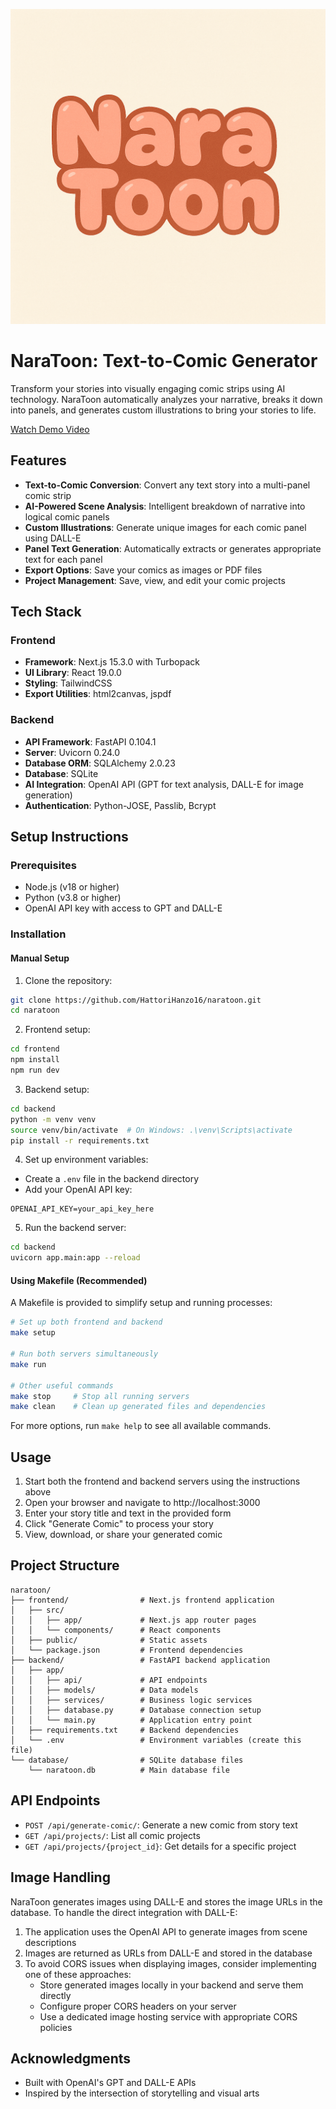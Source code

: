 ![NaraToon Logo](public/logo.png)

# NaraToon: Text-to-Comic Generator

Transform your stories into visually engaging comic strips using AI technology. NaraToon automatically analyzes your narrative, breaks it down into panels, and generates custom illustrations to bring your stories to life.

[Watch Demo Video](https://youtu.be/TaEqlmV5eg8)

## Features

- **Text-to-Comic Conversion**: Convert any text story into a multi-panel comic strip
- **AI-Powered Scene Analysis**: Intelligent breakdown of narrative into logical comic panels
- **Custom Illustrations**: Generate unique images for each comic panel using DALL-E
- **Panel Text Generation**: Automatically extracts or generates appropriate text for each panel
- **Export Options**: Save your comics as images or PDF files
- **Project Management**: Save, view, and edit your comic projects

## Tech Stack
 
### Frontend
- **Framework**: Next.js 15.3.0 with Turbopack
- **UI Library**: React 19.0.0
- **Styling**: TailwindCSS
- **Export Utilities**: html2canvas, jspdf

### Backend
- **API Framework**: FastAPI 0.104.1
- **Server**: Uvicorn 0.24.0
- **Database ORM**: SQLAlchemy 2.0.23
- **Database**: SQLite
- **AI Integration**: OpenAI API (GPT for text analysis, DALL-E for image generation)
- **Authentication**: Python-JOSE, Passlib, Bcrypt

## Setup Instructions

### Prerequisites

- Node.js (v18 or higher)
- Python (v3.8 or higher)
- OpenAI API key with access to GPT and DALL-E

### Installation

#### Manual Setup

1. Clone the repository:
```bash
git clone https://github.com/HattoriHanzo16/naratoon.git
cd naratoon
```

2. Frontend setup:
```bash
cd frontend
npm install
npm run dev
```

3. Backend setup:
```bash
cd backend
python -m venv venv
source venv/bin/activate  # On Windows: .\venv\Scripts\activate
pip install -r requirements.txt
```

4. Set up environment variables:
- Create a `.env` file in the backend directory
- Add your OpenAI API key:
```
OPENAI_API_KEY=your_api_key_here
```

5. Run the backend server:
```bash
cd backend
uvicorn app.main:app --reload
```

#### Using Makefile (Recommended)

A Makefile is provided to simplify setup and running processes:

```bash
# Set up both frontend and backend
make setup

# Run both servers simultaneously
make run

# Other useful commands
make stop     # Stop all running servers
make clean    # Clean up generated files and dependencies
```

For more options, run `make help` to see all available commands.

## Usage

1. Start both the frontend and backend servers using the instructions above
2. Open your browser and navigate to http://localhost:3000
3. Enter your story title and text in the provided form
4. Click "Generate Comic" to process your story
5. View, download, or share your generated comic

## Project Structure

```
naratoon/
├── frontend/                # Next.js frontend application
│   ├── src/
│   │   ├── app/             # Next.js app router pages
│   │   └── components/      # React components
│   ├── public/              # Static assets
│   └── package.json         # Frontend dependencies
├── backend/                 # FastAPI backend application
│   ├── app/
│   │   ├── api/             # API endpoints
│   │   ├── models/          # Data models
│   │   ├── services/        # Business logic services
│   │   ├── database.py      # Database connection setup
│   │   └── main.py          # Application entry point
│   ├── requirements.txt     # Backend dependencies
│   └── .env                 # Environment variables (create this file)
└── database/                # SQLite database files
    └── naratoon.db          # Main database file
```

## API Endpoints

- `POST /api/generate-comic/`: Generate a new comic from story text
- `GET /api/projects/`: List all comic projects
- `GET /api/projects/{project_id}`: Get details for a specific project

## Image Handling

NaraToon generates images using DALL-E and stores the image URLs in the database. To handle the direct integration with DALL-E:

1. The application uses the OpenAI API to generate images from scene descriptions
2. Images are returned as URLs from DALL-E and stored in the database
3. To avoid CORS issues when displaying images, consider implementing one of these approaches:
   - Store generated images locally in your backend and serve them directly
   - Configure proper CORS headers on your server
   - Use a dedicated image hosting service with appropriate CORS policies

## Acknowledgments

- Built with OpenAI's GPT and DALL-E APIs
- Inspired by the intersection of storytelling and visual arts 